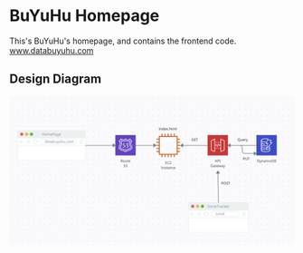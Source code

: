 # BuYuHu Homepage
This's BuYuHu's homepage, and contains the frontend code. www.databuyuhu.com
## Design Diagram
![alt text](https://github.com/DotaBuYuHu/homepage/blob/master/Design_Diagram.png?raw=true)
